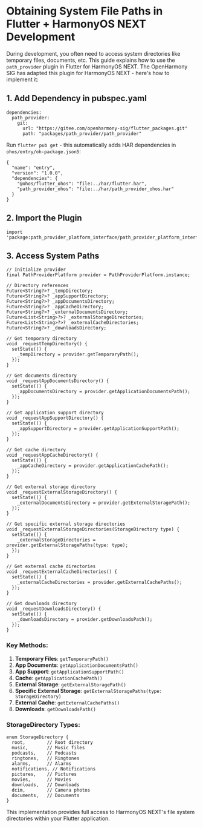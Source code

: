 # Obtaining System File Paths in Flutter + HarmonyOS NEXT Development

During development, you often need to access system directories like temporary files, documents, etc. This guide explains how to use the `path_provider` plugin in Flutter for HarmonyOS NEXT. The OpenHarmony SIG has adapted this plugin for HarmonyOS NEXT - here's how to implement it:

## 1. Add Dependency in pubspec.yaml

```
dependencies:
  path_provider:
    git:
      url: "https://gitee.com/openharmony-sig/flutter_packages.git"
      path: "packages/path_provider/path_provider"
```

Run `flutter pub get` - this automatically adds HAR dependencies in `ohos/entry/oh-package.json5`:

```
{
  "name": "entry",
  "version": "1.0.0",
  "dependencies": {
    "@ohos/flutter_ohos": "file:../har/flutter.har",
    "path_provider_ohos": "file:../har/path_provider_ohos.har"
  }
}
```

## 2. Import the Plugin

```
import 'package:path_provider_platform_interface/path_provider_platform_interface.dart';
```

## 3. Access System Paths

```
// Initialize provider
final PathProviderPlatform provider = PathProviderPlatform.instance;

// Directory references
Future<String?>? _tempDirectory;
Future<String?>? _appSupportDirectory;
Future<String?>? _appDocumentsDirectory;
Future<String?>? _appCacheDirectory;
Future<String?>? _externalDocumentsDirectory;
Future<List<String>?>? _externalStorageDirectories;
Future<List<String>?>? _externalCacheDirectories;
Future<String?>? _downloadsDirectory;

// Get temporary directory
void _requestTempDirectory() {
  setState(() {
    _tempDirectory = provider.getTemporaryPath();
  });
}

// Get documents directory
void _requestAppDocumentsDirectory() {
  setState(() {
    _appDocumentsDirectory = provider.getApplicationDocumentsPath();
  });
}

// Get application support directory
void _requestAppSupportDirectory() {
  setState(() {
    _appSupportDirectory = provider.getApplicationSupportPath();
  });
}

// Get cache directory
void _requestAppCacheDirectory() {
  setState(() {
    _appCacheDirectory = provider.getApplicationCachePath();
  });
}

// Get external storage directory
void _requestExternalStorageDirectory() {
  setState(() {
    _externalDocumentsDirectory = provider.getExternalStoragePath();
  });
}

// Get specific external storage directories
void _requestExternalStorageDirectories(StorageDirectory type) {
  setState(() {
    _externalStorageDirectories = provider.getExternalStoragePaths(type: type);
  });
}

// Get external cache directories
void _requestExternalCacheDirectories() {
  setState(() {
    _externalCacheDirectories = provider.getExternalCachePaths();
  });
}

// Get downloads directory
void _requestDownloadsDirectory() {
  setState(() {
    _downloadsDirectory = provider.getDownloadsPath();
  });
}
```

### Key Methods:

1. **Temporary Files**: `getTemporaryPath()`
2. **App Documents**: `getApplicationDocumentsPath()`
3. **App Support**: `getApplicationSupportPath()`
4. **Cache**: `getApplicationCachePath()`
5. **External Storage**: `getExternalStoragePath()`
6. **Specific External Storage**: `getExternalStoragePaths(type: StorageDirectory)`
7. **External Cache**: `getExternalCachePaths()`
8. **Downloads**: `getDownloadsPath()`

### StorageDirectory Types:

```
enum StorageDirectory {
  root,        // Root directory
  music,       // Music files
  podcasts,    // Podcasts
  ringtones,   // Ringtones
  alarms,      // Alarms
  notifications, // Notifications
  pictures,    // Pictures
  movies,      // Movies
  downloads,   // Downloads
  dcim,        // Camera photos
  documents,   // Documents
}
```

This implementation provides full access to HarmonyOS NEXT's file system directories within your Flutter application.